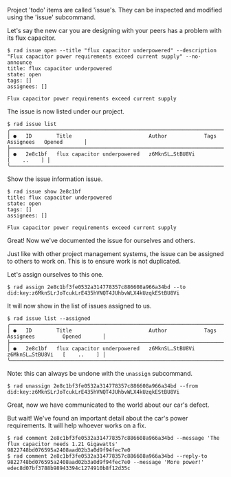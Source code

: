 Project 'todo' items are called 'issue's.  They can be inspected and modified
using the 'issue' subcommand.

Let's say the new car you are designing with your peers has a problem with its flux capacitor.

```
$ rad issue open --title "flux capacitor underpowered" --description "Flux capacitor power requirements exceed current supply" --no-announce
title: flux capacitor underpowered
state: open
tags: []
assignees: []

Flux capacitor power requirements exceed current supply
```

The issue is now listed under our project.

```
$ rad issue list
╭───────────────────────────────────────────────────────────────────────────────────────────────╮
│ ●   ID        Title                         Author            Tags   Assignees   Opened       │
├───────────────────────────────────────────────────────────────────────────────────────────────┤
│ ●   2e8c1bf   flux capacitor underpowered   z6MknSL…StBU8Vi                      [    ..    ] │
╰───────────────────────────────────────────────────────────────────────────────────────────────╯
```

Show the issue information issue.

```
$ rad issue show 2e8c1bf
title: flux capacitor underpowered
state: open
tags: []
assignees: []

Flux capacitor power requirements exceed current supply
```


Great! Now we've documented the issue for ourselves and others.

Just like with other project management systems, the issue can be assigned to
others to work on.  This is to ensure work is not duplicated.

Let's assign ourselves to this one.

```
$ rad assign 2e8c1bf3fe0532a314778357c886608a966a34bd --to did:key:z6MknSLrJoTcukLrE435hVNQT4JUhbvWLX4kUzqkEStBU8Vi
```

It will now show in the list of issues assigned to us.

```
$ rad issue list --assigned
╭─────────────────────────────────────────────────────────────────────────────────────────────────────╮
│ ●   ID        Title                         Author            Tags   Assignees         Opened       │
├─────────────────────────────────────────────────────────────────────────────────────────────────────┤
│ ●   2e8c1bf   flux capacitor underpowered   z6MknSL…StBU8Vi          z6MknSL…StBU8Vi   [    ..    ] │
╰─────────────────────────────────────────────────────────────────────────────────────────────────────╯
```

Note: this can always be undone with the `unassign` subcommand.

```
$ rad unassign 2e8c1bf3fe0532a314778357c886608a966a34bd --from did:key:z6MknSLrJoTcukLrE435hVNQT4JUhbvWLX4kUzqkEStBU8Vi
```

Great, now we have communicated to the world about our car's defect.

But wait! We've found an important detail about the car's power requirements.
It will help whoever works on a fix.

```
$ rad comment 2e8c1bf3fe0532a314778357c886608a966a34bd --message 'The flux capacitor needs 1.21 Gigawatts'
9822748bd076595a2408aad02b3a0d9f94fec7e0
$ rad comment 2e8c1bf3fe0532a314778357c886608a966a34bd --reply-to 9822748bd076595a2408aad02b3a0d9f94fec7e0 --message 'More power!'
edec8d07bf3788b98943394c1274910b8f12d35c
```
